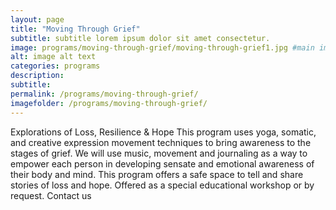 ```yaml
---
layout: page
title: "Moving Through Grief"
subtitle: subtitle lorem ipsum dolor sit amet consectetur.
image: programs/moving-through-grief/moving-through-grief1.jpg #main image, can be a link or a file in assets/img/portfolio
alt: image alt text
categories: programs
description:
subtitle:
permalink: /programs/moving-through-grief/
imagefolder: /programs/moving-through-grief/
---
```



Explorations of Loss, Resilience & Hope 
This program uses yoga, somatic, and creative expression movement techniques to bring awareness to the stages of grief. We will use music, movement and journaling as a way to empower each person in developing sensate and emotional awareness of their body and mind. This program offers a safe space to tell and share stories of loss and hope. 
Offered as a special educational workshop or by request. Contact us
